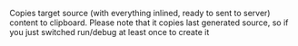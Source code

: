 Copies target source (with everything inlined, ready to sent to server) content to clipboard. Please note that it copies last generated source, so if you just switched run/debug at least once to create it